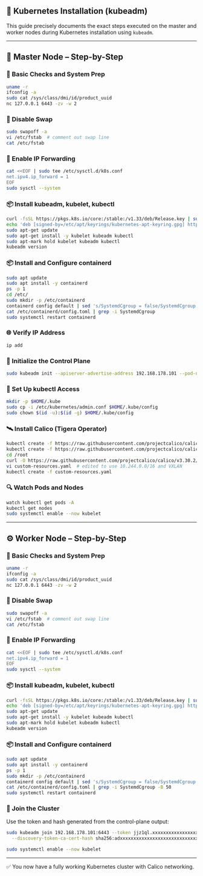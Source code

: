 ## 🚀 Kubernetes Installation (kubeadm)

This guide precisely documents the exact steps executed on the master and worker nodes during Kubernetes installation using `kubeadm`.

---

## 🧠 Master Node – Step-by-Step

### 🔧 Basic Checks and System Prep
```bash
uname -r
ifconfig -a
sudo cat /sys/class/dmi/id/product_uuid
nc 127.0.0.1 6443 -zv -w 2
```

### 🔐 Disable Swap
```bash
sudo swapoff -a
vi /etc/fstab  # comment out swap line
cat /etc/fstab
```

### 🧮 Enable IP Forwarding
```bash
cat <<EOF | sudo tee /etc/sysctl.d/k8s.conf
net.ipv4.ip_forward = 1
EOF
sudo sysctl --system
```

### 📦 Install kubeadm, kubelet, kubectl
```bash
curl -fsSL https://pkgs.k8s.io/core:/stable:/v1.33/deb/Release.key | sudo gpg --dearmor -o /etc/apt/keyrings/kubernetes-apt-keyring.gpg
echo 'deb [signed-by=/etc/apt/keyrings/kubernetes-apt-keyring.gpg] https://pkgs.k8s.io/core:/stable:/v1.33/deb/ /' | sudo tee /etc/apt/sources.list.d/kubernetes.list
sudo apt-get update
sudo apt-get install -y kubelet kubeadm kubectl
sudo apt-mark hold kubelet kubeadm kubectl
kubeadm version
```

### 📦 Install and Configure containerd
```bash
sudo apt update
sudo apt install -y containerd
ps -p 1
cd /etc/
sudo mkdir -p /etc/containerd
containerd config default | sed 's/SystemdCgroup = false/SystemdCgroup = true/' | sudo tee /etc/containerd/config.toml
cat /etc/containerd/config.toml | grep -i SystemdCgroup
sudo systemctl restart containerd
```

### 🌐 Verify IP Address
```bash
ip add
```

### 🧪 Initialize the Control Plane
```bash
sudo kubeadm init --apiserver-advertise-address 192.168.178.101 --pod-network-cidr "10.244.0.0/16" --upload-certs
```

### 📁 Set Up kubectl Access
```bash
mkdir -p $HOME/.kube
sudo cp -i /etc/kubernetes/admin.conf $HOME/.kube/config
sudo chown $(id -u):$(id -g) $HOME/.kube/config
```

### 🛰 Install Calico (Tigera Operator)
```bash
kubectl create -f https://raw.githubusercontent.com/projectcalico/calico/v3.30.2/manifests/operator-crds.yaml
kubectl create -f https://raw.githubusercontent.com/projectcalico/calico/v3.30.2/manifests/tigera-operator.yaml
cd /root
curl -O https://raw.githubusercontent.com/projectcalico/calico/v3.30.2/manifests/custom-resources.yaml
vi custom-resources.yaml  # edited to use 10.244.0.0/16 and VXLAN
kubectl create -f custom-resources.yaml
```

### 🔍 Watch Pods and Nodes
```bash
watch kubectl get pods -A
kubectl get nodes
sudo systemctl enable --now kubelet
```

---

## ⚙️ Worker Node – Step-by-Step

### 🔧 Basic Checks and System Prep
```bash
uname -r
ifconfig -a
sudo cat /sys/class/dmi/id/product_uuid
nc 127.0.0.1 6443 -zv -w 2
```

### 🔐 Disable Swap
```bash
sudo swapoff -a
vi /etc/fstab  # comment out swap line
cat /etc/fstab
```

### 🧮 Enable IP Forwarding
```bash
cat <<EOF | sudo tee /etc/sysctl.d/k8s.conf
net.ipv4.ip_forward = 1
EOF
sudo sysctl --system
```

### 📦 Install kubeadm, kubelet, kubectl
```bash
curl -fsSL https://pkgs.k8s.io/core:/stable:/v1.33/deb/Release.key | sudo gpg --dearmor -o /etc/apt/keyrings/kubernetes-apt-keyring.gpg
echo 'deb [signed-by=/etc/apt/keyrings/kubernetes-apt-keyring.gpg] https://pkgs.k8s.io/core:/stable:/v1.33/deb/ /' | sudo tee /etc/apt/sources.list.d/kubernetes.list
sudo apt-get update
sudo apt-get install -y kubelet kubeadm kubectl
sudo apt-mark hold kubelet kubeadm kubectl
kubeadm version
```

### 📦 Install and Configure containerd
```bash
sudo apt update
sudo apt install -y containerd
ps -p 1
sudo mkdir -p /etc/containerd
containerd config default | sed 's/SystemdCgroup = false/SystemdCgroup = true/' | sudo tee /etc/containerd/config.toml
cat /etc/containerd/config.toml | grep -i SystemdCgroup -B 50
sudo systemctl restart containerd
```

### 🔗 Join the Cluster
Use the token and hash generated from the control-plane output:
```bash
sudo kubeadm join 192.168.178.101:6443 --token jjz1ql.xxxxxxxxxxxxxxxxxx\
  --discovery-token-ca-cert-hash sha256:adxxxxxxxxxxxxxxxxxxxxxxxxxxxxxxxxxxxxx
```

```bash
sudo systemctl enable --now kubelet
```

---

✅ You now have a fully working Kubernetes cluster with Calico networking.

